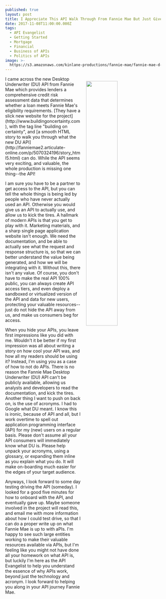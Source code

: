 ```yaml
---
published: true
layout: post
title: I Appreciate This API Walk Through From Fannie Mae But Just Give Me The API!
date: 2017-11-08T11:00:00.000Z
tags:
  - API Evangelist
  - Getting Started
  - Mortgage
  - Financial
  - Business of APIs
  - Politics of APIs
image: >-
  https://s3.amazonaws.com/kinlane-productions/fannie-mae/fannie-mae-d-messages-api.png
---
```

<p><img src="https://s3.amazonaws.com/kinlane-productions/fannie-mae/fannie-mae-d-messages-api.png" align="right" width="45%" style="padding: 15px;"></p>I came across the new Desktop Underwriter (DU) API from Fannie Mae which provides lenders a comprehensive credit risk assessment data that determines whether a loan meets Fannie Mae's eligibility requirements. [They have a slick new website for the project](http://www.buildingoncertainty.com), with the tag line "building on certainty", and [a smooth HTML story to walk you through what the new DU API](http://fanniemae2.articulate-online.com/p/5070324196/story_html5.html) can do. While the API seems very exciting, and valuable, the whole production is missing one thing--the API!

I am sure you have to be a partner to get access to the API, but you can tell the whole things is being led by people who have never actually used an API. Otherwise you would give us an API to actually use, and allow us to kick the tires. A hallmark of modern APIs is that you get to play with it. Marketing materials, and a sharp single page application website isn't enough. We need the documentation, and be able to actually see what the request and response structure is, so that we can better understand the value being generated, and how we will be integrating with it. Without this, there isn't any value. Of course, you don't have to make the real API 100% public, you can always create API access tiers, and even deploy a sandboxed or virtualized version of the API and data for new users, protecting your valuable resources--just do not hide the API away from us, and make us consumers beg for access.

When you hide your APIs, you leave first impressions like you did with me. Wouldn't it be better if my first impression was all about writing a story on how cool your API was, and how all my readers should be using it? Instead, I'm using you as a case of how to not do APIs. There is no reason the Fannie Mae Desktop Underwriter (DU) API can't be publicly available, allowing us analysts and developers to read the documentation, and kick the tires. Another thing I want to push on back on, is the use of acronyms. I had to Google what DU meant. I know this is ironic, because of API and all, but I work overtime to spell out application programming interface (API) for my (new) users on a regular basis. Please don't assume all your API consumers will immediately know what DU is. Please help unpack your acronyms, using a glossary, or expanding them inline as you explain what you do. It will make on-boarding much easier for the edges of your target audience.

Anyways, I look forward to some day testing driving the API (someday). I looked for a good five minutes for how to onboard with the API, and eventually gave up. Maybe someone involved in the project will read this, and email me with more information about how I could test drive, so that I can do a proper write up on what Fannie Mae is up to with aPIs. I'm happy to see such large entities working to make their valuable resources available via APIs, but I'm feeling like you might not have done all your homework on what API is, but luckily I'm here as the API Evangelist to help you understand the essence of why APIs work, beyond just the technology and acronym. I look forward to helping you along in your API journey Fannie Mae.
